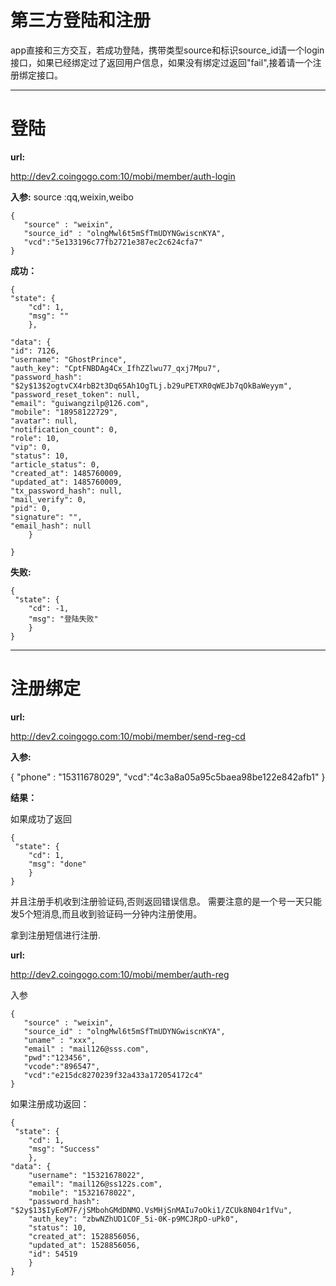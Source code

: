 # 第三方登陆和注册 #
app直接和三方交互，若成功登陆，携带类型source和标识source_id请一个login接口，如果已经绑定过了返回用户信息，如果没有绑定过返回"fail",接着请一个注册绑定接口。

----------

# 登陆 #

**url:**

  http://dev2.coingogo.com:10/mobi/member/auth-login

**入参:**
source :qq,weixin,weibo
    
	{
	   "source" : "weixin",
	   "source_id" : "olngMwl6t5mSfTmUDYNGwiscnKYA",
	   "vcd":"5e133196c77fb2721e387ec2c624cfa7"
	}
    

**成功：**

    
    {
    "state": {
        "cd": 1,
        "msg": ""
    	},

    "data": {
    "id": 7126,
    "username": "GhostPrince",
    "auth_key": "CptFNBDAg4Cx_IfhZZlwu77_qxj7Mpu7",
    "password_hash": "$2y$13$2ogtvCX4rbB2t3Dq65Ah1OgTLj.b29uPETXR0qWEJb7qOkBaWeyym",
    "password_reset_token": null,
    "email": "guiwangzilp@126.com",
    "mobile": "18958122729",
    "avatar": null,
    "notification_count": 0,
    "role": 10,
    "vip": 0,
    "status": 10,
    "article_status": 0,
    "created_at": 1485760009,
    "updated_at": 1485760009,
    "tx_password_hash": null,
    "mail_verify": 0,
    "pid": 0,
    "signature": "",
    "email_hash": null
    	}
   
    }
    

**失败:**

    {
     "state": {
        "cd": -1,
        "msg": "登陆失败"
    	}
    }


----------
# 注册绑定 #


**url:**

http://dev2.coingogo.com:10/mobi/member/send-reg-cd

**入参:**

{
   "phone" : "15311678029",
   "vcd":"4c3a8a05a95c5baea98be122e842afb1"
}

**结果：**

如果成功了返回

    {
     "state": {
        "cd": 1,
        "msg": "done"
    	}
    }

并且注册手机收到注册验证码,否则返回错误信息。
需要注意的是一个号一天只能发5个短消息,而且收到验证码一分钟内注册使用。

拿到注册短信进行注册.

**url:**

http://dev2.coingogo.com:10/mobi/member/auth-reg

入参

    {
	   "source" : "weixin",
	   "source_id" : "olngMwl6t5mSfTmUDYNGwiscnKYA",
       "uname" : "xxx",
       "email" : "mail126@sss.com",
       "pwd":"123456",
       "vcode":"896547",
       "vcd":"e215dc8270239f32a433a172054172c4"
    }
    
如果注册成功返回：
    
    {
     "state": {
        "cd": 1,
        "msg": "Success"
    	},
    "data": {
        "username": "15321678022",
        "email": "mail126@ss122s.com",
        "mobile": "15321678022",
        "password_hash": "$2y$13$IyEoM7F/jSMbohGMdDNMO.VsMHjSnMAIu7oOki1/ZCUk8N04r1fVu",
        "auth_key": "zbwNZhUD1COF_5i-0K-p9MCJRpO-uPk0",
        "status": 10,
        "created_at": 1528856056,
        "updated_at": 1528856056,
        "id": 54519
    	}
    }